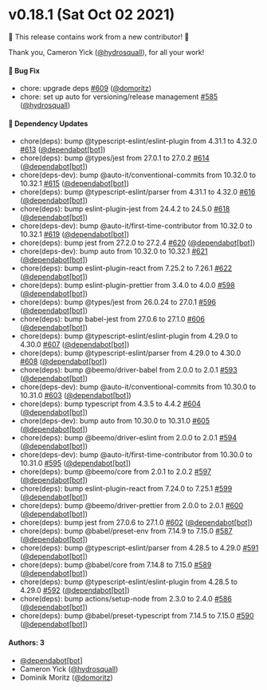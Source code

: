 # v0.18.1 (Sat Oct 02 2021)

:tada: This release contains work from a new contributor! :tada:

Thank you, Cameron Yick ([@hydrosquall](https://github.com/hydrosquall)), for all your work!

#### 🐛 Bug Fix

- chore: upgrade deps [#609](https://github.com/vega/vega-lite-dev-config/pull/609) ([@domoritz](https://github.com/domoritz))
- chore: set up auto for versioning/release management [#585](https://github.com/vega/vega-lite-dev-config/pull/585) ([@hydrosquall](https://github.com/hydrosquall))

#### 🔩 Dependency Updates

- chore(deps): bump @typescript-eslint/eslint-plugin from 4.31.1 to 4.32.0 [#613](https://github.com/vega/vega-lite-dev-config/pull/613) ([@dependabot[bot]](https://github.com/dependabot[bot]))
- chore(deps): bump @types/jest from 27.0.1 to 27.0.2 [#614](https://github.com/vega/vega-lite-dev-config/pull/614) ([@dependabot[bot]](https://github.com/dependabot[bot]))
- chore(deps-dev): bump @auto-it/conventional-commits from 10.32.0 to 10.32.1 [#615](https://github.com/vega/vega-lite-dev-config/pull/615) ([@dependabot[bot]](https://github.com/dependabot[bot]))
- chore(deps): bump @typescript-eslint/parser from 4.31.1 to 4.32.0 [#616](https://github.com/vega/vega-lite-dev-config/pull/616) ([@dependabot[bot]](https://github.com/dependabot[bot]))
- chore(deps): bump eslint-plugin-jest from 24.4.2 to 24.5.0 [#618](https://github.com/vega/vega-lite-dev-config/pull/618) ([@dependabot[bot]](https://github.com/dependabot[bot]))
- chore(deps-dev): bump @auto-it/first-time-contributor from 10.32.0 to 10.32.1 [#619](https://github.com/vega/vega-lite-dev-config/pull/619) ([@dependabot[bot]](https://github.com/dependabot[bot]))
- chore(deps): bump jest from 27.2.0 to 27.2.4 [#620](https://github.com/vega/vega-lite-dev-config/pull/620) ([@dependabot[bot]](https://github.com/dependabot[bot]))
- chore(deps-dev): bump auto from 10.32.0 to 10.32.1 [#621](https://github.com/vega/vega-lite-dev-config/pull/621) ([@dependabot[bot]](https://github.com/dependabot[bot]))
- chore(deps): bump eslint-plugin-react from 7.25.2 to 7.26.1 [#622](https://github.com/vega/vega-lite-dev-config/pull/622) ([@dependabot[bot]](https://github.com/dependabot[bot]))
- chore(deps): bump eslint-plugin-prettier from 3.4.0 to 4.0.0 [#598](https://github.com/vega/vega-lite-dev-config/pull/598) ([@dependabot[bot]](https://github.com/dependabot[bot]))
- chore(deps): bump @types/jest from 26.0.24 to 27.0.1 [#596](https://github.com/vega/vega-lite-dev-config/pull/596) ([@dependabot[bot]](https://github.com/dependabot[bot]))
- chore(deps): bump babel-jest from 27.0.6 to 27.1.0 [#606](https://github.com/vega/vega-lite-dev-config/pull/606) ([@dependabot[bot]](https://github.com/dependabot[bot]))
- chore(deps): bump @typescript-eslint/eslint-plugin from 4.29.0 to 4.30.0 [#607](https://github.com/vega/vega-lite-dev-config/pull/607) ([@dependabot[bot]](https://github.com/dependabot[bot]))
- chore(deps): bump @typescript-eslint/parser from 4.29.0 to 4.30.0 [#608](https://github.com/vega/vega-lite-dev-config/pull/608) ([@dependabot[bot]](https://github.com/dependabot[bot]))
- chore(deps): bump @beemo/driver-babel from 2.0.0 to 2.0.1 [#593](https://github.com/vega/vega-lite-dev-config/pull/593) ([@dependabot[bot]](https://github.com/dependabot[bot]))
- chore(deps-dev): bump @auto-it/conventional-commits from 10.30.0 to 10.31.0 [#603](https://github.com/vega/vega-lite-dev-config/pull/603) ([@dependabot[bot]](https://github.com/dependabot[bot]))
- chore(deps): bump typescript from 4.3.5 to 4.4.2 [#604](https://github.com/vega/vega-lite-dev-config/pull/604) ([@dependabot[bot]](https://github.com/dependabot[bot]))
- chore(deps-dev): bump auto from 10.30.0 to 10.31.0 [#605](https://github.com/vega/vega-lite-dev-config/pull/605) ([@dependabot[bot]](https://github.com/dependabot[bot]))
- chore(deps): bump @beemo/driver-eslint from 2.0.0 to 2.0.1 [#594](https://github.com/vega/vega-lite-dev-config/pull/594) ([@dependabot[bot]](https://github.com/dependabot[bot]))
- chore(deps-dev): bump @auto-it/first-time-contributor from 10.30.0 to 10.31.0 [#595](https://github.com/vega/vega-lite-dev-config/pull/595) ([@dependabot[bot]](https://github.com/dependabot[bot]))
- chore(deps): bump @beemo/core from 2.0.1 to 2.0.2 [#597](https://github.com/vega/vega-lite-dev-config/pull/597) ([@dependabot[bot]](https://github.com/dependabot[bot]))
- chore(deps): bump eslint-plugin-react from 7.24.0 to 7.25.1 [#599](https://github.com/vega/vega-lite-dev-config/pull/599) ([@dependabot[bot]](https://github.com/dependabot[bot]))
- chore(deps): bump @beemo/driver-prettier from 2.0.0 to 2.0.1 [#600](https://github.com/vega/vega-lite-dev-config/pull/600) ([@dependabot[bot]](https://github.com/dependabot[bot]))
- chore(deps): bump jest from 27.0.6 to 27.1.0 [#602](https://github.com/vega/vega-lite-dev-config/pull/602) ([@dependabot[bot]](https://github.com/dependabot[bot]))
- chore(deps): bump @babel/preset-env from 7.14.9 to 7.15.0 [#587](https://github.com/vega/vega-lite-dev-config/pull/587) ([@dependabot[bot]](https://github.com/dependabot[bot]))
- chore(deps): bump @typescript-eslint/parser from 4.28.5 to 4.29.0 [#591](https://github.com/vega/vega-lite-dev-config/pull/591) ([@dependabot[bot]](https://github.com/dependabot[bot]))
- chore(deps): bump @babel/core from 7.14.8 to 7.15.0 [#589](https://github.com/vega/vega-lite-dev-config/pull/589) ([@dependabot[bot]](https://github.com/dependabot[bot]))
- chore(deps): bump @typescript-eslint/eslint-plugin from 4.28.5 to 4.29.0 [#592](https://github.com/vega/vega-lite-dev-config/pull/592) ([@dependabot[bot]](https://github.com/dependabot[bot]))
- chore(deps): bump actions/setup-node from 2.3.0 to 2.4.0 [#586](https://github.com/vega/vega-lite-dev-config/pull/586) ([@dependabot[bot]](https://github.com/dependabot[bot]))
- chore(deps): bump @babel/preset-typescript from 7.14.5 to 7.15.0 [#590](https://github.com/vega/vega-lite-dev-config/pull/590) ([@dependabot[bot]](https://github.com/dependabot[bot]))

#### Authors: 3

- [@dependabot[bot]](https://github.com/dependabot[bot])
- Cameron Yick ([@hydrosquall](https://github.com/hydrosquall))
- Dominik Moritz ([@domoritz](https://github.com/domoritz))
